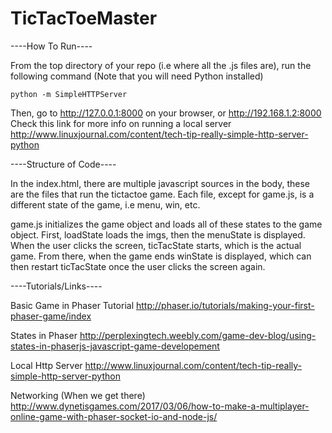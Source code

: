 # TicTacToeMaster

----How To Run----

From the top directory of your repo (i.e where all the .js files are), run
the following command (Note that you will need Python installed)

    python -m SimpleHTTPServer
   
Then, go to http://127.0.0.1:8000 on your browser, or http://192.168.1.2:8000
Check this link for more info on running a local server
  http://www.linuxjournal.com/content/tech-tip-really-simple-http-server-python
  
  
----Structure of Code----

In the index.html, there are multiple javascript sources in the body, these are
the files that run the tictactoe game. Each file, except for game.js, is a different 
state of the game, i.e menu, win, etc.

game.js initializes the game object and loads all of these states to the game object.
First, loadState loads the imgs, then the menuState is displayed. When the user clicks
the screen, ticTacState starts, which is the actual game. From there, when the game ends
winState is displayed, which can then restart ticTacState once the user clicks the screen
again.


----Tutorials/Links----

Basic Game in Phaser Tutorial
http://phaser.io/tutorials/making-your-first-phaser-game/index

States in Phaser
http://perplexingtech.weebly.com/game-dev-blog/using-states-in-phaserjs-javascript-game-developement

Local Http Server
http://www.linuxjournal.com/content/tech-tip-really-simple-http-server-python

Networking (When we get there)
http://www.dynetisgames.com/2017/03/06/how-to-make-a-multiplayer-online-game-with-phaser-socket-io-and-node-js/
